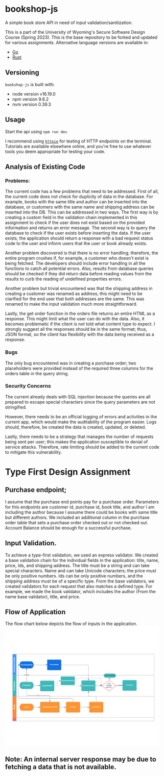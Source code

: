 # bookshop-js

A simple book store API in need of input validation/sanitization.

This is a part of the University of Wyoming's Secure Software Design Course (Spring 2023). This is the base repository to be forked and updated for various assignments. Alternative language versions are available in:

- [Go](https://github.com/andey-robins/bookshop-go)
- [Rust](https://github.com/andey-robins/bookshop-rs)

## Versioning

`bookshop-js` is built with:

- node version v16.19.0
- npm version 9.6.2
- nvm version 0.39.3

## Usage

Start the api using `npm run dev`

I recommend using [`httpie`](https://httpie.io) for testing of HTTP endpoints on the terminal. Tutorials are available elsewhere online, and you're free to use whatever tools you deem appropriate for testing your code.

## Analysis of Existing Code

### Problems:

The current code has a few problems that need to be addressed.
First of all, the current code does not check for duplicity of data in the database. For example, books with the same title and author can be inserted into the database, or customers with the same name and shipping address can be inserted into the DB. This can be addressed in two ways. The first way is by creating a custom field in the validation chain implemented in this assignment to check if the user does not exist based on the provided information and returns an error message. The second way is to query the database to check if the user exists before inserting the data. If the user exists, the application should return a response with a bad request status code to the user and inform users that the user or book already exists.

Another problem discovered is that there is no error handling; therefore, the entire program crushes if, for example, a customer who doesn't exist is being fetched. The developers should include error handling in all the functions to catch all potential errors. Also, results from database queries should be checked if they did return data before reading values from the results to curb the reading of undefined properties errors.

Another problem but trivial encountered was that the shipping address in creating a customer was renamed as address; this might need to be clarified for the end user that both addresses are the same. This was renamed to make the input validation much more straightforward.

Lastly, the get order function in the orders file returns an entire HTML as a response. This might limit what the user can do with the data. Also, it becomes problematic if the client is not told what content type to expect. I strongly suggest all the responses should be in the same format; thus, JSON format, so the client has flexibility with the data being received as a response.

### Bugs

The only bug encountered was in creating a purchase order; two placeholders were provided instead of the required three columns for the orders table in the query string.

### Security Concerns

The current already deals with SQL injection because the queries are all prepared to escape special characters since the query parameters are not stringified.

However, there needs to be an official logging of errors and activities in the current app, which would make the auditability of the program easier. Logs should, therefore, be created the data is created, updated, or deleted.

Lastly, there needs to be a strategy that manages the number of requests being sent per user; this makes the application susceptible to denial of service attacks. Therefore, rate limiting should be added to the current code to mitigate this vulnerability.

# Type First Design Assignment

## Purchase endpoint;

I assume that the purchase end points pay for a purchase order. Parameters for this endpoints are customer id, purchase id, book title, and author I am including the author because I assume there could be books with same title but different authors. We included an additional column in the purchase order table that sets a purchase order checked out or not checked out. Account Balance should be enough for a successful purchase.

## Input Validation.

To achieve a type-first validation, we used an express validator. We created a base validation chain for the individual fields in the application: title, name, price, Ids, and shipping address. The title must be a string and can take special characters. Name and can take Unicode characters; the price must be only positive numbers. Ids can be only positive numbers, and the shipping address must be of a specific type.
From the base validators, we created validators for each request that also matches a defined type. For example, we made the book validator, which includes the author (From the name base validator), title, and price.

## Flow of Application

The flow chart below depicts the flow of inputs in the application.
![Flow of Application](flowchat.png)


## Note: An internal server response may be due to fetching a data that is not available.